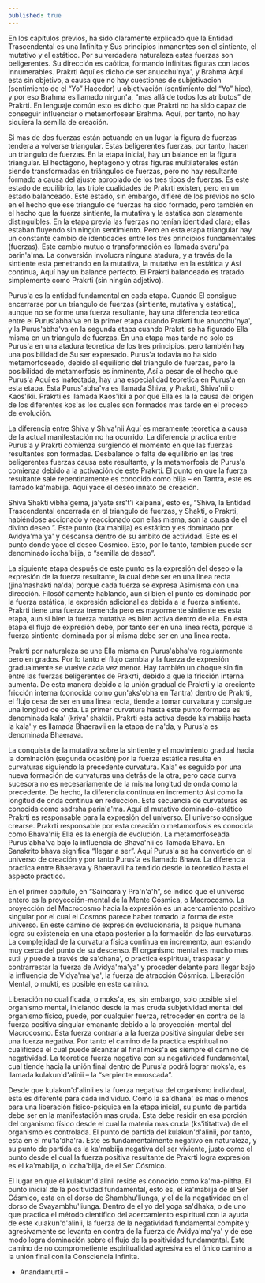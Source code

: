 ```yaml
---
published: true
---
```




En los capítulos previos, ha sido claramente explicado que la Entidad Trascendental es una Infinita y Sus principios inmanentes son el sintiente, el mutativo y el estático. Por su verdadera naturaleza estas fuerzas son beligerentes. Su dirección es caótica, formando infinitas figuras con lados innumerables. Prakrti Aquí es dicho de ser anucchu'nya', y Brahma Aquí esta sin objetivo, a causa que no hay cuestiones de subjetivacion (sentimiento de el “Yo” Hacedor) u objetivación (sentimiento del “Yo” hice), y por eso Brahma es llamado nirgun'a, “mas allá de todos los atributos” de Prakrti. En lenguaje común esto es dicho que Prakrti no ha sido capaz de conseguir influenciar o metamorfosear Brahma. Aquí, por tanto, no hay siquiera la semilla de creación.

Si mas de dos fuerzas están actuando en un lugar la figura de fuerzas tendera a volverse triangular. Estas beligerentes fuerzas, por tanto, hacen un triangulo de fuerzas. En la etapa inicial, hay un balance en la figura triangular. El hectágono, heptágono y otras figuras multilaterales están siendo transformadas en triángulos de fuerzas, pero no hay resultante formado a causa del ajuste apropiado de los tres tipos de fuerzas. Es este estado de equilibrio, las triple cualidades de Prakrti existen, pero en un estado balanceado. Este estado, sin embargo, difiere de los previos no solo en el hecho que ese triangulo de fuerzas ha sido formado, pero también en el hecho que la fuerza sintiente, la mutativa y la estática son claramente distinguibles. En la etapa previa las fuerzas no tenían identidad clara; ellas estaban fluyendo sin ningún sentimiento. Pero en esta etapa triangular hay un constante cambio de identidades entre los tres principios fundamentales (fuerzas). Este cambio mutuo o transformación es llamada svaru'pa parin'a'ma. La conversión involucra ninguna atadura, y a través de la sintiente esta penetrando en la mutativa, la mutativa en la estática y Así continua, Aquí hay un balance perfecto. El Prakrti balanceado es tratado simplemente como Prakrti (sin ningún adjetivo).

Purus'a es la entidad fundamental en cada etapa. Cuando El consigue encerrarse por un triangulo de fuerzas (sintiente, mutativa y estática), aunque no se forme una fuerza resultante, hay una diferencia teoretica entre el Purus'abha'va en la primer etapa cuando Prakrti fue anucchu'nya', y la Purus'abha'va en la segunda etapa cuando Prakrti se ha figurado Ella misma en un triangulo de fuerzas. En una etapa mas tarde no solo es Purus'a en una atadura teoretica de los tres principios, pero también hay una posibilidad de Su ser expresado. Purus'a todavía no ha sido metamorfoseado, debido al equilibrio del triangulo de fuerzas, pero la posibilidad de metamorfosis es inminente, Así a pesar de el hecho que  Purus'a Aquí es inafectada, hay una especialidad teoretica en Purus'a en esta etapa. Esta Purus'abha'va es llamada Shiva, y Prakrti, Shiva'nii o Kaos'ikii. Prakrti es llamada Kaos'ikii a por que Ella es la la causa del origen de los diferentes kos'as los cuales son formados mas tarde en el proceso de evolución.

La diferencia entre Shiva y Shiva'nii Aquí es meramente teoretica a causa de la actual manifestación no ha ocurrido. La diferencia practica entre Purus'a y Prakrti comienza surgiendo el momento en que las fuerzas resultantes son formadas. Desbalance o falta de equilibrio en las tres beligerentes fuerzas causa este resultante, y la metamorfosis de Purus'a comienza debido a la activación de este Prakrti. El punto en que la fuerza resultante sale repentinamente es conocido como biija – en Tantra, este es llamado ka'mabiija. Aquí yace el deseo innato de creación.

Shiva Shakti vibha'gema, ja'yate srs't'i kalpana', esto es, “Shiva, la Entidad Trascendental encerrada en el triangulo de fuerzas, y Shakti, o Prakrti, habiéndose accionado y reaccionado con ellas misma, son la causa de el divino deseo ”. Este punto (ka'mabiija) es estático y es dominado por Avidya'ma'ya' y descansa dentro de su ámbito de actividad. Este es el punto donde yace el deseo Cósmico. Esto, por lo tanto, también puede ser denominado iccha'bijja, o “semilla de deseo”.

La siguiente etapa después de este punto es la expresión del deseo o la expresión de la fuerza resultante, la cual debe ser en una linea recta (jina'nashakti na'da) porque cada fuerza se expresa Asímisma con una dirección. Filosóficamente hablando, aun si bien el punto es dominado por la fuerza estática, la expresión adicional es debida a la fuerza sintiente. Prakrti tiene una fuerza tremenda pero es mayormente sintiente es esta etapa, aun si bien la fuerza mutativa es bien activa dentro de ella. En esta etapa el flujo de expresión debe, por tanto ser en una linea recta, porque la fuerza sintiente-dominada por si misma debe ser en una linea recta.

Prakrti por naturaleza se une Ella misma en Purus'abha'va regularmente pero en grados. Por lo tanto el flujo cambia y la fuerza de expresión gradualmente se vuelve cada vez menor. Hay también un choque sin fin entre las fuerzas beligerentes de Prakrti, debido a que la fricción interna aumenta. De esta manera debido a la unión gradual de Prakrti y la creciente fricción interna (conocida como  gun'aks'obha en Tantra) dentro de Prakrti, el flujo cesa de ser en una linea recta, tiende a tomar curvatura y consigue una longitud de onda. La primer curvatura hasta este punto formada es denominada kala' (kriya' shakti). Prakrti esta activa desde ka'mabiija hasta la kala' y es llamada Bhaeravii en la etapa de na'da, y Purus'a es denominada Bhaerava.

La conquista de la mutativa sobre la sintiente y el movimiento gradual hacia la dominación (segunda ocasión) por la fuerza estática resulta en curvaturas siguiendo la precedente curvatura. Kala' es seguido por una nueva formación de curvaturas una detrás de la otra, pero cada curva sucesora no es necesariamente de la misma longitud de onda como la precedente. De hecho, la diferencia continua en incremento Así como la longitud de onda continua en reducción. Esta secuencia de curvaturas es conocida como sadrsha parin'a'ma. Aquí el mutativo dominado-estático Prakrti es responsable para la expresión del universo. El universo consigue crearse. Prakrti responsable por esta creación o metamorfosis es conocida como Bhava'nii; Ella es la energía de evolución. La metamorfoseada Purus'abha'va bajo la influencia de Bhava'nii es llamada Bhava. En Sanskrito bhava significa “llegar a ser”. Aquí Purus'a se ha convertido en el universo de creación y por tanto Purus'a es llamado Bhava. La diferencia practica entre Bhaerava y Bhaeravii ha tendido desde lo teoretico hasta el aspecto practico.

En el primer capitulo, en “Saincara y Pra'n'a'h”, se indico que el universo entero es la proyección-mental de la Mente Cósmica, o Macrocosmo. La proyección del Macrocosmo hacia la expresión es un acercamiento positivo singular por el cual el Cosmos parece haber tomado la forma de este universo. En este camino de expresión evolucionaria, la psique humana logra su existencia en una etapa posterior a la formación de las curvaturas. La complejidad de la curvatura física continua en incremento, aun estando muy cerca del punto de su descenso. El organismo mental es mucho mas sutil y puede a través de sa'dhana', o practica espiritual, traspasar y contrarrestar la fuerza de Avidya'ma'ya' y proceder delante para llegar bajo la influencia de Vidya'ma'ya', la fuerza de atracción Cósmica. Liberación Mental, o mukti, es posible en este camino.

Liberación no cualificada, o moks'a, es, sin embargo, solo posible si el organismo mental, iniciando desde la mas cruda subjetividad mental del organismo físico, puede, por cualquier fuerza, retroceder en contra de la fuerza positiva singular emanante debido a la proyección-mental del Macrocosmo. Esta fuerza contraria a la fuerza positiva singular debe ser una fuerza negativa. Por tanto el camino de la practica espiritual no cualificada el cual puede alcanzar al final moks'a es siempre el camino de negatividad. La teoretica fuerza negativa con su negatividad fundamental, cual tiende hacia la unión final dentro de Purus'a podrá lograr moks'a, es llamada kulakun'd'alinii – la “serpiente enroscada”.

Desde que kulakun'd'alinii es la fuerza negativa del organismo individual, esta es diferente para cada individuo. Como la sa'dhana' es mas o menos para una liberación físico-psíquica en la etapa inicial, su punto de partida debe ser en la manifestación mas cruda. Esta debe residir en esa porción del organismo físico desde el cual la materia mas cruda (ks'ititattva) de el organismo es controlada. El punto de partida del kulakun'd'alinii, por tanto, esta en el mu'la'dha'ra. Este es fundamentalmente negativo en naturaleza, y su punto de partida es la ka'mabiija negativa del ser viviente, justo como el punto desde el cual la fuerza positiva resultante de Prakrti logra expresión es el ka'mabiija, o iccha'biija, de el Ser Cósmico.

El lugar en que el kulakun'd'alinii reside es conocido como ka'ma-piitha. El punto inicial de la positividad fundamental, esto es, el ka'mabiija de el Ser Cósmico, esta en el dorso de Shambhu'liunga, y el de la negatividad en el dorso de Svayambhu'liunga. Dentro de el yo del yoga sa'dhaka, o de uno que practica el método científico del acercamiento espiritual con la ayuda de este kulakun'd'alinii, la fuerza de la negatividad fundamental compite y agresivamente se levanta en contra de la fuerza de  Avidya'ma'ya' y de ese modo logra dominación sobre el flujo de la positividad fundamental. Este camino de no comprometiente espiritualidad agresiva es el único camino a la unión final con la Consciencia Infinita.

- Anandamurtii -
